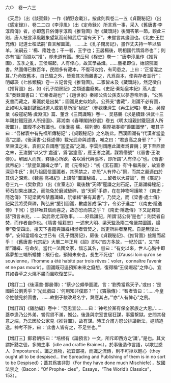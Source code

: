 六○　卷一六三

《天后》（出《談賓録》一作《朝野僉載》）。按此則與卷二一五《貞觀秘記》（出《感定録》）、卷二二四《李淳風》（出《定命録》）所言爲一事，采入《舊唐書·李淳風傳》者，亦即舊日俗傳李淳風《推背圖》附《藏頭詩》後問答第一節。觀此三則，唐人衹言淳風觀象望氣而前知武后“當有天下”，未嘗言其畫圖也。《北史·王世充傳》記道士桓法嗣“自言解圖讖，
……上《孔子閉房記》，畫作丈夫持一竿以驅羊。法嗣云：‘楊、隋姓也；干一者，王字也；王居楊後，明相國代隋爲帝也’”；則亦有“圖”而據以“推”，却未道有讖。宋岳珂《桯史》卷一：“唐李淳風作《推背圖》，五季之亂，王侯崛起，人有倖心，故其學益熾。……藝祖即位，始詔禁讖書。然圖傳已數百年，民間多有藏本，不復可收拾，有司患之。上曰：‘正當混之耳。’乃命取舊本，自已驗之外，皆紊其次而雜書之，凡爲百本，使與存者並行”；明郎瑛《七修類稿》卷一五記曾見《推背圖》。二家皆未及《藏頭詩》，然足徵自《推背圖》出，如《孔子閉房記》之類遂盡廢矣。《史記·秦始皇本紀》燕人盧生“奏録圖書曰：‘亡秦者胡也’”；《趙世家》秦繆公告公孫支以夢游帝所事，“公孫支書而藏之，秦讖於是出矣”；圖讖見史似始此。公孫支“書藏”，則讖不必有圖，正如明太祖封鍵鐵冠道人或劉基所授“秘記”（參觀陳濟生《再生紀略》卷上、吴偉業《綏寇紀略·虞淵沉》篇、董含《三岡識略》卷一、吴慈鶴《求是續録·洪武十三年親封鐵冠道人所授圖》、蔣湘南《春暉閣詩鈔選》卷五《明太祖親封鐵冠道人所授圖》），圖復不必有讖也。《後漢書·蘇、楊列傳》楊厚祖春卿“善圖讖學”，囑其子曰：“吾綈袠中有先祖所傳秘記”；《貞觀秘記》之名昉此。西漢圖讖有“代漢者當塗高”之語，《後漢書·公孫述傳》載光武帝與述書，嘲之曰：“君豈高之身邪？”；下至東漢之末，袁術又自謂應“當塗高”之讖，李雲則謂應此讖者爲曹魏；更下至西晉之末，王浚猶“以父字‘處道’，爲‘當塗高’，應王者之讖，謀將僭號”（《晉書·王浚傳》）。解因人而異，釋隨心所欲，各以爲代興張本，即所謂“人有倖心”也。《晉書·武帝紀》：“禁星氣讖緯之學”，而《元帝紀》：“初《玄石圖》有‘牛繼馬後’，故宣帝深忌牛氏”；則乃祖固信圖讖者，其孫禁之，亦恐“人有倖心”爾，而禁之嚴適由於其信之深焉。《魏書·高祖紀》上詔禁“圖讖秘緯，……留者以大辟論”，而《廣記》卷三九一《樊欽賁》（出《宣室志》）載後魏“天師”寇謙之刻石記，正屬讖緯秘記；苟石刻果出謙之，而能免於磨滅破碎，豈“天師”手跡，在在神物呵護歟？《南史·隱逸傳》下記梁武帝禁蓄讖緯，阮孝緒“兼有其書”，乃焚之，而《梁書·處士傳》記梁武將受齊禪，陶弘景“援引圖讖，數處皆成‘梁’字，令弟子進之”（《南史·隱逸傳》下同）；豈非唯其信而喜之，故亦恐而禁之乎？《南史·隱逸傳》下又記釋寶誌“預言未兆，……梁武帝尤深敬事。……好爲讖記，所謂‘誌公符’是也”；則焚者自焚，而作者自作也。《隋書·經籍志》一述宋大明、梁天監及隋二帝嚴禁圖讖，煬帝“發使四出，搜天下書籍與讖緯相涉者皆焚之，爲吏所糾者至死。自是無復此學”。安知當煬帝之世已有《孔子閉房記》，厥後《貞觀秘記》、《推背圖》接踵而起乎！《舊唐書·代宗紀》大曆二年正月《詔》即以“四方多故，一紀於兹”，又“禁斷”讖緯、符命矣。當代一法國文家，惜忘其名，嘗曰：“有史以來，世人心胸中即爲夢想三端所蟠據：飛行也，預知未來也，長生不死也”（D’aussi loin qu’on se souvienne，l’homme a été habité par trois rêves：voler，connaître l’avenir et ne pas mourir）。圖讖既可逞預知未來之癡想，復得稱“王侯崛起”之倖心，宜其如春草之火燒不盡而風吹復茁耳。

【增訂二】《後漢書·鄧晨傳》：“蔡少公頗學圖讖，言：‘劉秀當爲天子。’或曰：‘是國師公劉秀乎？’光武戲曰：‘何用知非僕耶？’”；《竇融傳》：“智者皆曰：‘……今皇帝姓號見於圖書，
……故劉子駿改易名字，冀應其占。’”亦“人有倖心”之例。

【增訂四】《雞肋編》卷中：“范忠宣公……曰：‘神考於某有保全家族之大恩。’……蓋李逢乃公外弟，嘗假貸不滿，憾公。後逢與宗室世居狂謀，事露繫獄。史問其發意之端，乃云因於公家見《推背圖》，故有謀。時王介甫方怒公排議新法，遽請追逮。神考不許，曰：‘此書人皆有之，不足坐也。’”

【增訂三】鄭君朝宗曰：“培根有《論預言》一文，所斥即西方之‘讖’。”是也。其文謂奸黠之徒，多閒生事（idle and craftie Braines），於事後造作言語，以欺世惑人（Impostures）。讖之爲物，衹宜鄙視，而識之流傳，則不可掉以輕心（they ought all to be despised... the Spreading and Publishing of them is in no sort to be Despised）；蓋其爲害非尟（For they have done much Mischiefe），故國法禁之（Bacon：“Of Prophe-
cies”，Essays，“The World’s Classics”，153）。